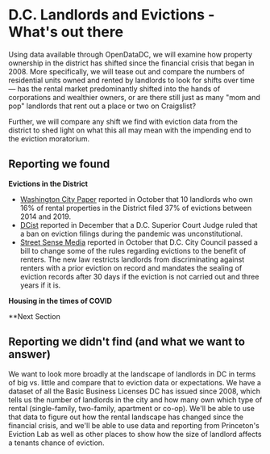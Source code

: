 # D.C. Landlords and Evictions - What's out there #

Using data available through OpenDataDC, we will examine how property ownership in the district has shifted since the financial crisis that began in 2008. More specifically, we will tease out and compare the numbers of residential units owned and rented by landlords to look for shifts over time — has the rental market predominantly shifted into the hands of corporations and wealthier owners, or are there still just as many "mom and pop" landlords that rent out a place or two on Craigslist?

Further, we will compare any shift we find with eviction data from the district to shed light on what this all may mean with the impending end to the eviction moratorium.

## Reporting we found ##

**Evictions in the District**

+ [Washington City Paper](https://washingtoncitypaper.com/article/500983/these-landlords-file-the-most-evictions-in-d-c/) reported in October that 10 landlords who own 16% of rental properties in the District filed 37% of evictions between 2014 and 2019.
+ [DCist](https://dcist.com/story/20/12/16/judge-strikes-down-dc-ban-eviction-filings/) reported in December that a D.C. Superior Court Judge ruled that a ban on eviction filings during the pandemic was unconstitutional.
+ [Street Sense Media](https://www.streetsensemedia.org/article/seal-tenant-eviction-records-limit-landlord-filing/#.YBNh0ehKhPY) reported in October that D.C. City Council passed a bill to change some of the rules regarding evictions to the benefit of renters. The new law restricts landlords from discriminating against renters with a prior eviction on record and mandates the sealing of eviction records after 30 days if the eviction is not carried out and three years if it is.

**Housing in the times of COVID**


**Next Section


## Reporting we didn't find (and what we want to answer) ##

We want to look more broadly at the landscape of landlords in DC in terms of big vs. little and compare that to eviction data or expectations. We have a dataset of all the Basic Business Licenses DC has issued since 2008, which tells us the number of landlords in the city and how many own which type of rental (single-family, two-family, apartment or co-op). We'll be able to use that data to figure out how the rental landscape has changed since the financial crisis, and we'll be able to use data and reporting from Princeton's Eviction Lab as well as other places to show how the size of landlord affects a tenants chance of eviction.
